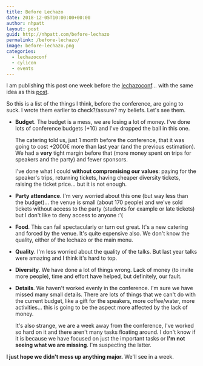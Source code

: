 ```yaml
---
title: Before Lechazo
date: 2018-12-05T10:00:00+00:00
author: nhpatt
layout: post
guid: http://nhpatt.com/before-lechazo
permalink: /before-lechazo/
image: before-lechazo.png
categories:
  - lechazoconf
  - cylicon
  - events
---
```


I am publishing this post one week before the [lechazoconf](https://lechazoconf.com)... with the same idea as this [post](https://nhpatt.com/before_wecode).

So this is a list of the things I think, before the conference, are going to suck. 
I wrote them earlier to check?/assure? my beliefs. Let's see them.

* **Budget**. The budget is a mess, we are losing a lot of money. I've done lots of conference budgets (+10) and I've dropped the ball
in this one. 

    The catering told us, just 1 month before the conference, that it was going to cost +2000€ more than last year (and the previous estimation). 
We had a **very** tight margin before that (more money spent on trips for speakers and the party) and fewer sponsors. 

    I've done what I could **without compromising our values**: 
paying for the speaker's trips, returning tickets, having cheaper diversity tickets, raising the ticket price... but it is not enough.
 
* **Party attendance**. I'm very worried about this one (but way less than the budget)... the venue is small (about 170 people) and we've sold tickets 
without access to the party (students for example or late tickets) but I don't like to deny access to anyone :'(

* **Food**. This can fail spectacularly or turn out great. It's a new catering and forced by the venue. It's quite expensive also. 
We don't know the quality, either of the lechazo or the main menu.

* **Quality**. I'm less worried about the quality of the talks. But last year talks were amazing and I think it's hard to top.

* **Diversity**. We have done a lot of things wrong. Lack of money (to invite more people), time and effort have helped, but 
definitely, our fault.

* **Details**. We haven't worked evenly in the conference. I'm sure we have missed many small details. There are lots of things
that we can't do with the current budget, like a gift for the speakers, more coffee/water, more activities... this is going to be the aspect more
affected by the lack of money. 

    It's also strange, we are a week away from the conference, I've worked so hard on it and there aren't many tasks floating around. 
    I don't know if it is because we have focused on just the important tasks or **I'm not seeing what we are missing**. I'm suspecting the latter.
    

**I just hope we didn't mess up anything major.** We'll see in a week.